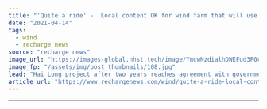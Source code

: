 ```yaml
---
title: "'Quite a ride' -  Local content OK for wind farm that will use record-size turbines off Taiwan"
date: "2021-04-14"
tags: 
  - wind
  - recharge news
source: "recharge news"
image_url: "https://images-global.nhst.tech/image/YmcwNzdialhDWEFud3F0c0VtSDBTNUNBUFJybW1YR3hrL1dWWmxIT0FnTT0=/nhst/binary/d43d5b361b0496fbe7872f52c6f67550"
image_fp: "/assets/img/post_thumbnails/108.jpg"
lead: "Hai Long project after two years reaches agreement with government over industrialisation"
article_url: "https://www.rechargenews.com/wind/quite-a-ride-local-content-ok-for-wind-farm-that-will-use-record-size-turbines-off-taiwan/2-1-995418"
---
```


---

